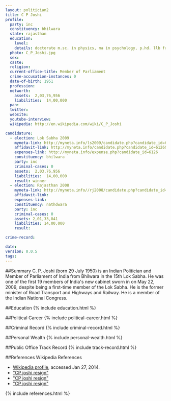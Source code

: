```yaml
---
layout: politician2
title: C P Joshi
profile: 
  party: inc
  constituency: bhilwara
  state: rajasthan
  education: 
    level: 
    details: doctorate m.sc. in physics, ma in psychology, p.hd. llb from udaipur university
  photo: C_P_Joshi.jpg
  sex: 
  caste: 
  religion: 
  current-office-title: Member of Parliament
  crime-accusation-instances: 0
  date-of-birth: 1951
  profession: 
  networth: 
    assets:  2,03,76,956
    liabilities:  14,00,000
  pan: 
  twitter: 
  website: 
  youtube-interview: 
  wikipedia: http://en.wikipedia.com/wiki/C_P_Joshi

candidature: 
  - election: Lok Sabha 2009
    myneta-link: http://myneta.info/ls2009/candidate.php?candidate_id=6126
    affidavit-link: http://myneta.info/candidate.php?candidate_id=6126&scan=original
    expenses-link: http://myneta.info/expense.php?candidate_id=6126
    constituency: bhilwara 
    party: inc
    criminal-cases: 0
    assets:  2,03,76,956
    liabilities:  14,00,000
    result: winner 
  - election: Rajasthan 2008
    myneta-link: http://myneta.info//rj2008/candidate.php?candidate_id=318
    affidavit-link: 
    expenses-link: 
    constituency: nathdwara 
    party: inc
    criminal-cases: 0
    assets: 2,01,33,841
    liabilities: 14,00,000
    result:  

crime-record: 

date: 
version: 0.0.5
tags: 
---
```

##Summary
C. P. Joshi (born 29 July 1950) is an Indian Politician and Member of Parliament of India from Bhilwara in the 15th Lok Sabha. He was one of the first 19 members of India's new cabinet sworn in on May 22, 2009, despite being a first-time member of the Lok Sabha. He is the former minister of Road Transport and Highways and Railway. He is a member of the Indian National Congress.




##Education
{% include education.html %}


##Political Career
{% include political-career.html %}


##Criminal Record
{% include criminal-record.html %}


##Personal Wealth
{% include personal-wealth.html %}


##Public Office Track Record
{% include track-record.html %}


##References
Wikipedia References
- [Wikipedia profile]({{page.profile.wikipedia}}), accessed Jan 27, 2014.
- ["CP joshi resign"][wiki1]
- ["CP joshi resign"][wiki2]
- ["CP joshi resign"][wiki3]

[wiki1]: http://www.indianexpress.com/news/ajay-maken-c-p-joshi-resign-cabinet-reshuffle-tomorrow/1129769/
[wiki2]: http://www.hindu.com/2009/05/23/stories/2009052358500700.htm
[wiki3]: http://ibnlive.in.com/news/cp-joshi-takes-charge-as-railway-minister/294627-37-64.html


{% include references.html %}